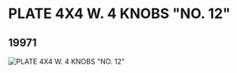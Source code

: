 # PLATE 4X4 W. 4 KNOBS "NO. 12"
## 19971
![PLATE 4X4 W. 4 KNOBS "NO. 12"](https://lc-www-live-s.legocdn.com/media/bricks/5/2/6102854.jpg)